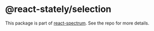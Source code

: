 # @react-stately/selection

This package is part of [react-spectrum](https://gitlab.com/watheia/spectrum). See the repo for more details.

